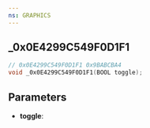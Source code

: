 ```yaml
---
ns: GRAPHICS
---
```

## _0x0E4299C549F0D1F1

```c
// 0x0E4299C549F0D1F1 0x9BABCBA4
void _0x0E4299C549F0D1F1(BOOL toggle);
```


## Parameters
* **toggle**:

